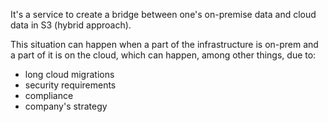 It's a service to create a bridge between one's on-premise data and cloud data in S3 (hybrid approach).

This situation can happen when a part of the infrastructure is on-prem and a part of it is on the cloud, which can happen, among other things, due to:
- long cloud migrations
- security requirements
- compliance
- company's strategy